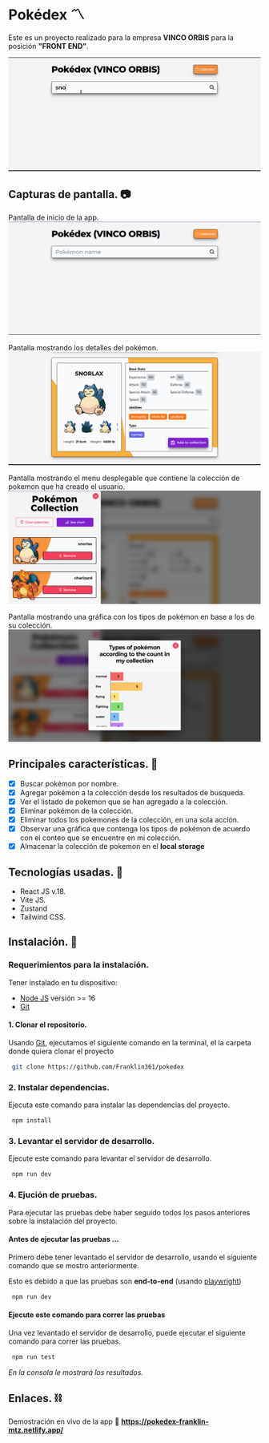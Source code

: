 # Pokédex 〽️

Este es un proyecto realizado para la empresa **VINCO ORBIS** para la posición **"FRONT END"**.

![Project view](/public/demo.gif)

## Capturas de pantalla. 📷

Pantalla de inicio de la app.
![screen 1](/public/screen-1.png)
<br/>

Pantalla mostrando los detalles del pokémon.
![screen 2](/public/screen-2.png)
<br/>

Pantalla mostrando el menu desplegable que contiene la colección de pokemon que ha creado el usuario.
![screen 3](/public/screen-3.png)
<br/>

Pantalla mostrando una gráfica con los tipos de pokémon en base a los de su colección.
![screen 4](/public/screen-4.png)

## Principales características. 🧐

- [x] Buscar pokémon por nombre.
- [x] Agregar pokémon a la colección desde los resultados de busqueda.
- [x] Ver el listado de pokemon que se han agregado a la colección.
- [x] Eliminar pokémon de la colección.
- [x] Eliminar todos los pokemones de la colección, en una sola acción.
- [x] Observar una gráfica que contenga los tipos de pokémon de acuerdo con el conteo que se encuentre en mi colección.
- [x] Almacenar la colección de pokemon en el **local storage**

## Tecnologías usadas. 🧪

- React JS v.18.
- Vite JS.
- Zustand
- Tailwind CSS.

## Instalación. 🚀

### Requerimientos para la instalación.

Tener instalado en tu dispositivo:

- [Node JS](https://nodejs.org/en) versión >= 16
- [Git](https://git-scm.com/)

#### 1. Clonar el repositorio.

Usando [Git](https://git-scm.com/), ejecutamos el siguiente comando en la terminal, el la carpeta donde quiera clonar el proyecto

```bash
 git clone https://github.com/Franklin361/pokedex
```

### 2. Instalar dependencias.

Ejecuta este comando para instalar las dependencias del proyecto.

```bash
 npm install
```

### 3. Levantar el servidor de desarrollo.

Ejecute este comando para levantar el servidor de desarrollo.

```bash
 npm run dev
```

### 4. Ejución de pruebas.

Para ejecutar las pruebas debe haber seguido todos los pasos anteriores sobre la instalación del proyecto.

#### Antes de ejecutar las pruebas ...

Primero debe tener levantado el servidor de desarrollo, usando el siguiente comando que se mostro anteriormente.

Esto es debido a que las pruebas son **end-to-end** (usando [playwright](https://playwright.dev/))

```bash
 npm run dev
```

#### Ejecute este comando para correr las pruebas

Una vez levantado el servidor de desarrollo, puede ejecutar el siguiente comando para correr las pruebas.

```bash
 npm run test
```

_En la consola le mostrará los resultados._

## Enlaces. ⛓️

Demostración en vivo de la app
🔗 **https://pokedex-franklin-mtz.netlify.app/**
